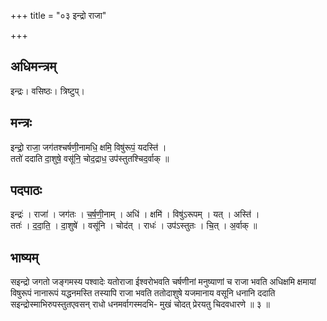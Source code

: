 +++
title = "०३ इन्द्रो राजा"

+++
## अधिमन्त्रम्
इन्द्रः। वसिष्ठः। त्रिष्टुप्।

## मन्त्रः
इन्द्रो॒ राजा॒ जग॑तश्चर्षणी॒नामधि॒ क्षमि॒ विषु॑रूपं॒ यदस्ति॑ ।  
ततो॑ ददाति दा॒शुषे॒ वसू॑नि॒ चोद॒द्राध॒ उप॑स्तुतश्चिद॒र्वाक् ॥

## पदपाठः
इन्द्रः॑ । राजा॑ । जग॑तः । च॒र्ष॒णी॒नाम् । अधि॑ । क्षमि॑ । विषु॑ऽरूपम् । यत् । अस्ति॑ ।  
ततः॑ । द॒दा॒ति॒ । दा॒शुषे॑ । वसू॑नि । चोद॑त् । राधः॑ । उप॑ऽस्तुतः । चि॒त् । अ॒र्वाक् ॥

## भाष्यम्
सइन्द्रो जगतो जङ्गमस्य पश्वादेः यतोराजा ईश्वरोभवति चर्षणीनां मनुष्याणां च राजा भवति अधिक्षमि क्षमायां विषुरूपं नानारूपं यद्धनमस्ति तस्यापि राजा भवति ततोदाशुषे यजमानाय वसूनि धनानि ददाति सइन्द्रोस्माभिरुपस्तुतएवसन् राधो धनमर्वागस्मदभि- मुखं चोदत् प्रेरयतु चिदवधारणे ॥ ३ ॥